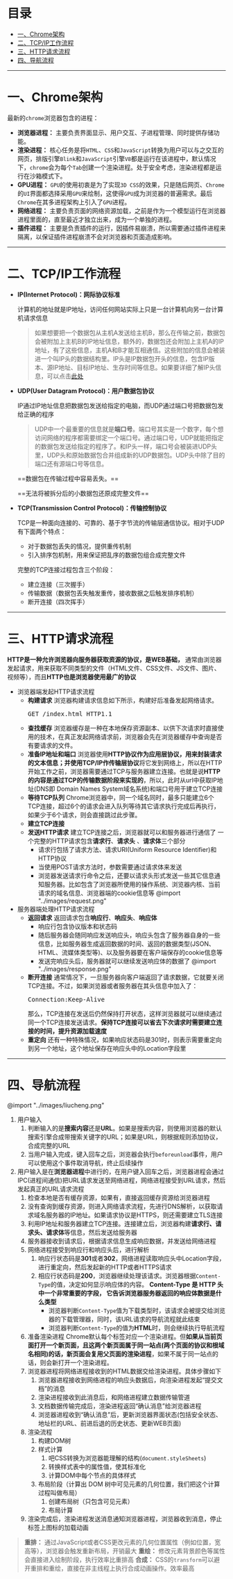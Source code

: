 # 目录
* [一、Chrome架构](#cata1)
* [二、TCP/IP工作流程](#cata2)
* [三、HTTP请求流程](#cata3)
* [四、导航流程](#cata4)

---

# <a id="cata1"></a>一、Chrome架构
最新的`chrome`浏览器包含的进程：

* **浏览器进程：** 主要负责界面显示、用户交互、子进程管理、同时提供存储功能。
* **渲染进程：** 核心任务是将`HTML`、`CSS`和`JavaScript`转换为用户可以与之交互的网页，排版引擎`Blink`和`JavaScript`引擎`V8`都是运行在该进程中，默认情况下，`chrome`会为每个`Tab`创建一个渲染进程。处于安全考虑，渲染进程都是运行在沙箱模式下。
* **GPU进程：** `GPU`的使用初衷是为了实现`3D CSS`的效果，只是随后网页、`Chrome`的`UI`界面都选择采用`GPU`来绘制，这使得`GPU`成为浏览器的普遍需求。最后`Chrome`在其多进程架构上引入了`GPU`进程。
* **网络进程：** 主要负责页面的网络资源加载，之前是作为一个模型运行在浏览器进程里面的，直至最近才独立出来，成为一个单独的进程。
* **插件进程：** 主要是负责插件的运行，因插件易崩溃，所以需要通过插件进程来隔离，以保证插件进程崩溃不会对浏览器和页面造成影响。

---

# <a id="cata2"></a>二、TCP/IP工作流程
* **IP(Internet Protocol)：网际协议标准**

    计算机的地址就是IP地址，访问任何网站实际上只是一台计算机向另一台计算机请求信息
    
    > 如果想要把一个数据包从主机A发送给主机B，那么在传输之前，数据包会被附加上主机B的IP地址信息，额外的，数据包还会附加上主机A的IP地址，有了这些信息，主机A和B才能互相通信。这些附加的信息会被装进一个叫IP头的数据结构里。IP头是IP数据包开头的信息，包含IP版本、源IP地址、目标IP地址、生存时间等信息。如果要详细了解IP头信息，可以点击[此处](https://zh.wikipedia.org/wiki/%E4%BC%A0%E8%BE%93%E6%8E%A7%E5%88%B6%E5%8D%8F%E8%AE%AE)
    
* **UDP(User Datagram Protocol)：用户数据包协议**

    IP通过IP地址信息把数据包发送给指定的电脑，而UDP通过端口号把数据包发给正确的程序
    
    > UDP中一个最重要的信息就是**端口号**。端口号其实是一个数字，每个想访问网络的程序都需要绑定一个端口号。通过端口号，UDP就能把指定的数据包发送给指定的程序了。和IP头一样，端口号会被装进UDP头里，UDP头和原始数据包合并组成新的UDP数据包。UDP头中除了目的端口还有源端口号等信息。
    
    ==数据包在传输过程中容易丢失。==
    
    ==无法将被拆分后的小数据包还原成完整文件==
* **TCP(Transmission Control Protocol)：传输控制协议**
    
    TCP是一种面向连接的、可靠的、基于字节流的传输层通信协议。相对于UDP有下面两个特点：
    
    * 对于数据包丢失的情况，提供重传机制
    * 引入排序包机制，用来保证把乱序的数据包组合成完整文件
    
    完整的TCP连接过程包含三个阶段：
    
    * 建立连接（三次握手）
    * 传输数据（数据包丢失触发重传，接收数据之后触发排序机制）
    * 断开连接（四次挥手）

---

# <a id="cata3"></a>三、HTTP请求流程

**HTTP是一种允许浏览器向服务器获取资源的协议，是WEB基础，** 通常由浏览器发起请求，用来获取不同类型的文件（HTML文件、CSS文件、JS文件、图片、视频等），而且**HTTP也是浏览器使用最广的协议**

* 浏览器端发起HTTP请求流程
    * **构建请求**
        浏览器构建请求信息如下所示，构建好后准备发起网络请求。
        <pre>GET /index.html HTTP1.1</pre>
    * **查找缓存**
        浏览器缓存是一种在本地保存资源副本、以供下次请求时直接使用的技术，在真正发起网络请求前，浏览器会先在浏览器缓存中查询是否有要请求的文件。
    * **准备IP地址和端口**
        浏览器使用**HTTP协议作为应用层协议，**用来封装请求的文本信息；并使用**TCP/IP作传输层协议**将它发到网络上，所以在HTTP开始工作之前，浏览器需要通过TCP与服务器建立连接。也就是说**HTTP的内容是通过TCP的传输数据阶段来实现的**，所以，此时从url中获取IP地址(DNS即 Domain Names System域名系统)和端口号用于建立TCP连接
    * **等待TCP队列**
        Chrome浏览器中，同一个域名同时，最多只能建立6个TCP连接，超过6个的请求会进入队列等待其它请求执行完成后再执行，如果少于6个请求，则会直接跳过此步骤。
    * **建立TCP连接**
    * **发送HTTP请求**
        建立TCP连接之后，浏览器就可以和服务器进行通信了
        一个完整的HTTP请求包含**请求行**、**请求头** 、**请求体**三个部分
        * 请求行包括了请求方法、请求URI(Uniform Resource Identifier)和HTTP协议
        * 当使用POST请求方法时，参数需要通过请求体来发送
        * 浏览器发送请求行命令之后，还要以请求头形式发送一些其它信息通知服务器。比如包含了浏览器所使用的操作系统、浏览器内核、当前请求的域名信息、浏览器端的cookie信息等
        @import "../images/request.png"
* 服务器端处理HTTP请求流程
    * **返回请求**
        返回请求包含**响应行**、**响应头**、**响应体**
        * 响应行包含协议版本和状态码
        * 随后服务器会随同响应发送响应头，响应头包含了服务器自身的一些信息，比如服务器生成返回数据的时间、返回的数据类型(JSON、HTML、流媒体类型等)、以及服务器要在客户端保存的cookie信息等
        * 发送完响应头后，服务器就可以继续发送响应体的数据了
        @import "../images/response.png"
    * **断开连接**
        通常情况下，一旦服务器向客户端返回了请求数据，它就要关闭TCP连接。不过，如果浏览器或者服务器在其头信息中加入了：
        <pre>Connection:Keep-Alive</pre>
        那么，TCP连接在发送后仍然保持打开状态，这样浏览器就可以继续通过同一个TCP连接发送请求。**保持TCP连接可以省去下次请求时需要建立连接的时间，提升资源加载速度**
    * **重定向**
        还有一种特殊情况，如果响应状态码是301时，则表示需要重定向到另一个地址，这个地址保存在响应头中的Location字段里
    
---

# <a id="cata4"></a>四、导航流程
@import "../images/liucheng.png"

1. 用户输入
    1. 判断输入的是**搜索内容**还是**URL**。如果是搜索内容，则使用浏览器的默认搜索引擎合成带搜索关键字的URL；如果是URL，则根据规则添加协议，合成完整的URL
    2. 当用户输入完成，键入回车之后，浏览器会执行`beforeunload`事件，用户可以使用这个事件取消导航，终止后续操作
2. 用户输入是在**浏览器进程**中进行的，在用户键入回车之后，浏览器进程会通过IPC(进程间通信)把URL请求发送至网络进程，网络进程接受到URL请求，然后发起真正的URL请求流程
    1. 检查本地是否有缓存资源，如果有，直接返回缓存资源给浏览器进程
    2. 没有查询到缓存资源，则进入网络请求流程，先进行DNS解析，以获取请求域名服务器的IP地址。如果请求协议是HTTPS，则还需要建立TLS连接
    3. 利用IP地址和服务器建立TCP连接。连接建立后，浏览器构建**请求行、请求头、请求体**等信息，然后发送给服务器
    4. 服务器接收到请求后，根据请求信息生成响应数据，并发送给网络进程
    5. 网络进程接受到响应行和响应头后，进行解析
        1. 响应行状态码是**301**或者**302**，网络进程读取响应头中Location字段，进行重定向，然后发起新的HTTP或者HTTPS请求
        2. 相应行状态码是**200**，浏览器继续处理该请求。浏览器根据`Content-Type`的值，决定如何显示响应体的内容。 **Content-Type 是 HTTP 头中一个非常重要的字段， 它告诉浏览器服务器返回的响应体数据是什么类型**
            * 浏览器判断`Content-Type`值为下载类型时，该请求会被提交给浏览器的下载管理器，同时，该URL请求的导航流程就此结束
            * 浏览器判断`Content-Type`的值为**HTML**时，则会继续执行导航流程
    6. 准备渲染进程
        Chrome默认每个标签对应一个渲染进程。但**如果从当前页面打开一个新页面，且这两个新页面属于同一站点(两个页面的协议和根域名相同)的话，新页面会复用父页面的渲染进程**，如果不属于同一站点的话，则会新打开一个渲染进程。
    7. 浏览器进程将网络进程接收到的HTML数据交给渲染进程。具体步骤如下
        1. 浏览器进程接收到网络进程的响应头数据后，向渲染进程发起“提交文档”的消息
        2. 渲染进程接收到此消息后，和网络进程建立数据传输管道
        3. 文档数据传输完成后，渲染进程返回“确认消息”给浏览器进程
        4. 浏览器进程收到“确认消息”后，更新浏览器界面状态(包括安全状态、地址栏的URL、前进后退的历史状态、更新WEB页面)
    8. 渲染流程
        1. 构建DOM树
        2. 样式计算
            1. 吧CSS转换为浏览器能理解的结构(`document.styleSheets`)
            2. 转换样式表中的属性值，使其标准化
            3. 计算DOM中每个节点的具体样式
        3. 布局阶段（计算出 DOM 树中可见元素的几何位置，我们把这个计算过程叫做布局）
            1. 创建布局树（只包含可见元素）
            2. 布局计算
    9. 渲染完成后，渲染进程发送消息通知浏览器进程，浏览器收到消息，停止标签上图标的加载动画
> **重排：** 通过JavaScript或者CSS更改元素的几何位置属性（例如位置，宽高等），浏览器会触发重新布局，开销最大
**重绘：** 修改元素背景颜色等属性会直接进入绘制阶段，执行效率比重排高
**合成：** CSS的`transform`可以避开重排和重绘，直接在非主线程上执行合成动画操作。效率最高

























































